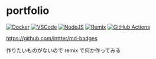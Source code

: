 # portfolio

[![Docker](https://img.shields.io/badge/Docker-2496ED?logo=docker&logoColor=fff)](#)
 [![VSCode](https://img.shields.io/badge/Visual%20Studio%20Code-Dev%20Container-blue.svg?logo=visual-studio-code)](#)
[![NodeJS](https://img.shields.io/badge/Node.js-6DA55F?logo=node.js&logoColor=white)](#)
[![Remix](https://img.shields.io/badge/Remix-000?logo=remix&logoColor=fff)](#)
[![GitHub Actions](https://img.shields.io/badge/GitHub_Actions-2088FF?logo=github-actions&logoColor=white)](#)

<https://github.com/inttter/md-badges>

作りたいものがないので remix で何か作ってみる
